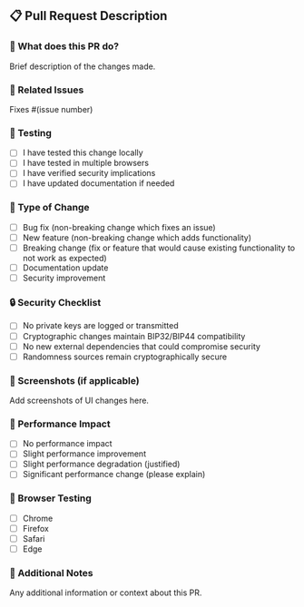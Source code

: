 ## 📋 Pull Request Description

### 🎯 What does this PR do?
Brief description of the changes made.

### 🔗 Related Issues
Fixes #(issue number)

### 🧪 Testing
- [ ] I have tested this change locally
- [ ] I have tested in multiple browsers
- [ ] I have verified security implications
- [ ] I have updated documentation if needed

### 📝 Type of Change
- [ ] Bug fix (non-breaking change which fixes an issue)
- [ ] New feature (non-breaking change which adds functionality)
- [ ] Breaking change (fix or feature that would cause existing functionality to not work as expected)
- [ ] Documentation update
- [ ] Security improvement

### 🔒 Security Checklist
- [ ] No private keys are logged or transmitted
- [ ] Cryptographic changes maintain BIP32/BIP44 compatibility
- [ ] No new external dependencies that could compromise security
- [ ] Randomness sources remain cryptographically secure

### 📸 Screenshots (if applicable)
Add screenshots of UI changes here.

### 🚀 Performance Impact
- [ ] No performance impact
- [ ] Slight performance improvement
- [ ] Slight performance degradation (justified)
- [ ] Significant performance change (please explain)

### 📱 Browser Testing
- [ ] Chrome
- [ ] Firefox
- [ ] Safari
- [ ] Edge

### 📝 Additional Notes
Any additional information or context about this PR.
